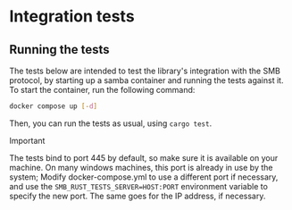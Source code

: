 # Integration tests
## Running the tests
The tests below are intended to test the library's integration with the SMB protocol, by starting up a samba container and running the tests against it.
To start the container, run the following command:
```bash
docker compose up [-d]
```

Then, you can run the tests as usual, using `cargo test`.

> [!IMPORTANT]
> The tests bind to port 445 by default, so make sure it is available on your machine.
> On many windows machines, this port is already in use by the system; Modify docker-compose.yml to use a different port if necessary,
> and use the `SMB_RUST_TESTS_SERVER=HOST:PORT` environment variable to specify the new port. The same goes for the IP address, if necessary.
